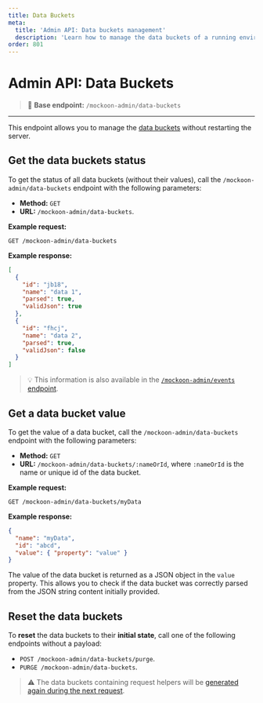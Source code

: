 ```yaml
---
title: Data Buckets
meta:
  title: 'Admin API: Data buckets management'
  description: 'Learn how to manage the data buckets of a running environment using the Admin API: retrieve their values and reset them to their initial state'
order: 801
---
```


# Admin API: Data Buckets

> 🔌 **Base endpoint:** `/mockoon-admin/data-buckets`

---

This endpoint allows you to manage the [data buckets](docs:data-buckets/overview) without restarting the server.

## Get the data buckets status

To get the status of all data buckets (without their values), call the `/mockoon-admin/data-buckets` endpoint with the following parameters:

- **Method:** `GET`
- **URL:** `/mockoon-admin/data-buckets`.

**Example request:**

```http
GET /mockoon-admin/data-buckets
```

**Example response:**

```json
[
  {
    "id": "jb18",
    "name": "data 1",
    "parsed": true,
    "validJson": true
  },
  {
    "id": "fhcj",
    "name": "data 2",
    "parsed": true,
    "validJson": false
  }
]
```

> 💡 This information is also available in the [`/mockoon-admin/events` endpoint](docs:admin-api/events#data-buckets-processed-event).

## Get a data bucket value

To get the value of a data bucket, call the `/mockoon-admin/data-buckets` endpoint with the following parameters:

- **Method:** `GET`
- **URL:** `/mockoon-admin/data-buckets/:nameOrId`, where `:nameOrId` is the name or unique id of the data bucket.

**Example request:**

```http
GET /mockoon-admin/data-buckets/myData
```

**Example response:**

```json
{
  "name": "myData",
  "id": "abcd",
  "value": { "property": "value" }
}
```

The value of the data bucket is returned as a JSON object in the `value` property. This allows you to check if the data bucket was correctly parsed from the JSON string content initially provided.

## Reset the data buckets

To **reset** the data buckets to their **initial state**, call one of the following endpoints without a payload:

- `POST /mockoon-admin/data-buckets/purge`.
- `PURGE /mockoon-admin/data-buckets`.

> ⚠️ The data buckets containing request helpers will be [generated again during the next request](docs:data-buckets/overview#data-buckets-generation).
